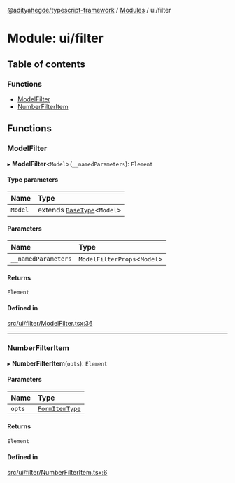 [@adityahegde/typescript-framework](../README.md) / [Modules](../modules.md) / ui/filter

# Module: ui/filter

## Table of contents

### Functions

- [ModelFilter](ui_filter.md#modelfilter)
- [NumberFilterItem](ui_filter.md#numberfilteritem)

## Functions

### ModelFilter

▸ **ModelFilter**<`Model`\>(`__namedParameters`): `Element`

#### Type parameters

| Name | Type |
| :------ | :------ |
| `Model` | extends [`BaseType`](../classes/models.BaseType.md)<`Model`\> |

#### Parameters

| Name | Type |
| :------ | :------ |
| `__namedParameters` | `ModelFilterProps`<`Model`\> |

#### Returns

`Element`

#### Defined in

[src/ui/filter/ModelFilter.tsx:36](https://github.com/AdityaHegde/typescript-framework/blob/7ced1c3/src/ui/filter/ModelFilter.tsx#L36)

___

### NumberFilterItem

▸ **NumberFilterItem**(`opts`): `Element`

#### Parameters

| Name | Type |
| :------ | :------ |
| `opts` | [`FormItemType`](ui_form.md#formitemtype) |

#### Returns

`Element`

#### Defined in

[src/ui/filter/NumberFilterItem.tsx:6](https://github.com/AdityaHegde/typescript-framework/blob/7ced1c3/src/ui/filter/NumberFilterItem.tsx#L6)
